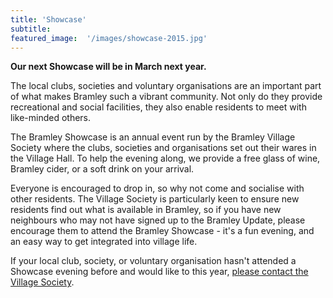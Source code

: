 ```yaml
---
title: 'Showcase'
subtitle: 
featured_image:  '/images/showcase-2015.jpg'
---
```


**Our next Showcase will be in March next year.**

The local clubs, societies and voluntary organisations are an important part of what makes Bramley such a vibrant community. Not only do they provide recreational and social facilities, they also enable residents to meet with like-minded others.

The Bramley Showcase is an annual event run by the Bramley Village Society where the clubs, societies and organisations set out their wares in the Village Hall. To help the evening along, we provide a free glass of wine, Bramley cider, or a soft drink on your arrival.

Everyone is encouraged to drop in, so why not come and socialise with other residents. The Village Society is particularly keen to ensure new residents find out what is available in Bramley, so if you have new neighbours who may not have signed up to the Bramley Update, please encourage them to attend the Bramley Showcase - it's a fun evening, and an easy way to get integrated into village life.

If your local club, society, or voluntary organisation hasn't attended a Showcase evening before and would like to this year, [please contact the Village Society](/contact).
